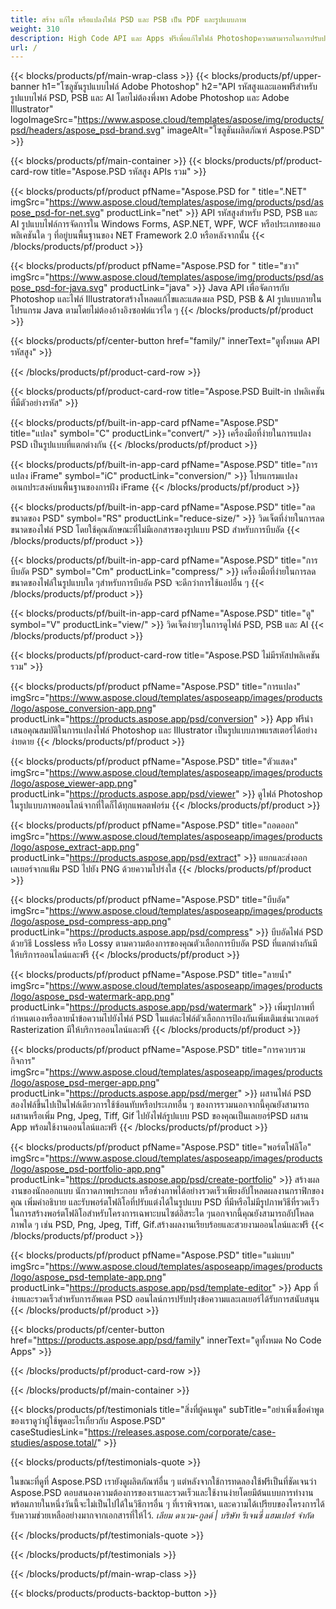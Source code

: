 ```yaml
---
title: สร้าง แก้ไข หรือแปลงไฟล์ PSD และ PSB เป็น PDF และรูปแบบภาพ
weight: 310
description: High Code API และ Apps ฟรีเพื่อแก้ไขไฟล์ Photoshopความสามารถในการปรับปรุงคุณสมบัติของชั้น, เพิ่มลายน้ำหมุนขนาดพลิก Dithering แปลงแรสเตอร์.
url: /
---
```


{{< blocks/products/pf/main-wrap-class >}}
{{< blocks/products/pf/upper-banner h1="โซลูชันรูปแบบไฟล์ Adobe Photoshop" h2="API รหัสสูงและแอพฟรีสำหรับรูปแบบไฟล์ PSD, PSB และ AI โดยไม่ต้องพึ่งพา Adobe Photoshop และ Adobe Illustrator" logoImageSrc="https://www.aspose.cloud/templates/aspose/img/products/psd/headers/aspose_psd-brand.svg" imageAlt="โซลูชันผลิตภัณฑ์ Aspose.PSD" >}}

{{< blocks/products/pf/main-container >}}
{{< blocks/products/pf/product-card-row title="Aspose.PSD รหัสสูง APIs รวม" >}}

{{< blocks/products/pf/product pfName="Aspose.PSD for " title=".NET" imgSrc="https://www.aspose.cloud/templates/aspose/img/products/psd/aspose_psd-for-net.svg" productLink="net" >}}
API รหัสสูงสำหรับ PSD, PSB และ AI รูปแบบไฟล์การจัดการใน Windows Forms, ASP.NET, WPF, WCF หรือประเภทของแอพลิเคชันใด ๆ ที่อยู่บนพื้นฐานของ NET Framework 2.0 หรือหลังจากนั้น
{{< /blocks/products/pf/product >}}

{{< blocks/products/pf/product pfName="Aspose.PSD for " title="ชวา" imgSrc="https://www.aspose.cloud/templates/aspose/img/products/psd/aspose_psd-for-java.svg" productLink="java" >}}
Java API เพื่อจัดการกับ Photoshop และไฟล์ Illustratorสร้างโหลดแก้ไขและแสดงผล PSD, PSB & AI รูปแบบภายในโปรแกรม Java ตามโดยไม่ต้องอ้างอิงซอฟต์แวร์ใด ๆ
{{< /blocks/products/pf/product >}}

{{< blocks/products/pf/center-button href="family/" innerText="ดูทั้งหมด API รหัสสูง" >}}

{{< /blocks/products/pf/product-card-row >}}

{{< blocks/products/pf/product-card-row title="Aspose.PSD Built-in ปพลิเคชันที่มีตัวอย่างรหัส" >}}

{{< blocks/products/pf/built-in-app-card pfName="Aspose.PSD" title="แปลง" symbol="C" productLink="convert/" >}}
เครื่องมือที่ง่ายในการแปลง PSD เป็นรูปแบบที่แตกต่างกัน
{{< /blocks/products/pf/product >}}

{{< blocks/products/pf/built-in-app-card pfName="Aspose.PSD" title="การแปลง iFrame" symbol="iC" productLink="conversion/" >}}
โปรแกรมแปลงอเนกประสงค์บนพื้นฐานของการฝัง iFrame
{{< /blocks/products/pf/product >}}

{{< blocks/products/pf/built-in-app-card pfName="Aspose.PSD" title="ลดขนาดของ PSD" symbol="RS" productLink="reduce-size/" >}}
วิดเจ็ตที่ง่ายในการลดขนาดของไฟล์ PSD โดยใช้คุณลักษณะที่ไม่มีเอกสารของรูปแบบ PSD สำหรับการบีบอัด
{{< /blocks/products/pf/product >}}

{{< blocks/products/pf/built-in-app-card pfName="Aspose.PSD" title="การบีบอัด PSD" symbol="Cm" productLink="compress/" >}}
เครื่องมือที่ง่ายในการลดขนาดของไฟล์ในรูปแบบใด ๆสำหรับการบีบอัด PSD จะดีกว่าการใช้แอปอื่น ๆ
{{< /blocks/products/pf/product >}}

{{< blocks/products/pf/built-in-app-card pfName="Aspose.PSD" title="ดู" symbol="V" productLink="view/" >}}
วิดเจ็ตง่ายๆในการดูไฟล์ PSD, PSB และ AI
{{< /blocks/products/pf/product >}}
																			   
{{< blocks/products/pf/product-card-row title="Aspose.PSD ไม่มีรหัสปพลิเคชันรวม" >}}

{{< blocks/products/pf/product pfName="Aspose.PSD" title="การแปลง" imgSrc="https://www.aspose.cloud/templates/asposeapp/images/products/logo/aspose_conversion-app.png" productLink="https://products.aspose.app/psd/conversion" >}}
App ฟรีนำเสนอคุณสมบัติในการแปลงไฟล์ Photoshop และ Illustrator เป็นรูปแบบภาพแรสเตอร์ได้อย่างง่ายดาย
{{< /blocks/products/pf/product >}}

{{< blocks/products/pf/product pfName="Aspose.PSD" title="ตัวแสดง" imgSrc="https://www.aspose.cloud/templates/asposeapp/images/products/logo/aspose_viewer-app.png" productLink="https://products.aspose.app/psd/viewer" >}}
ดูไฟล์ Photoshop ในรูปแบบภาพออนไลน์จากที่ใดก็ได้ทุกแพลตฟอร์ม
{{< /blocks/products/pf/product >}}

{{< blocks/products/pf/product pfName="Aspose.PSD" title="ถอดออก" imgSrc="https://www.aspose.cloud/templates/asposeapp/images/products/logo/aspose_extract-app.png" productLink="https://products.aspose.app/psd/extract" >}}
แยกและส่งออกเลเยอร์จากแฟ้ม PSD ไปยัง PNG ด้วยความโปร่งใส
{{< /blocks/products/pf/product >}}

{{< blocks/products/pf/product pfName="Aspose.PSD" title="บีบอัด" imgSrc="https://www.aspose.cloud/templates/asposeapp/images/products/logo/aspose_psd-compress-app.png" productLink="https://products.aspose.app/psd/compress" >}}
บีบอัดไฟล์ PSD ด้วยวิธี Lossless หรือ Lossy ตามความต้องการของคุณตัวเลือกการบีบอัด PSD ที่แตกต่างกันมีให้บริการออนไลน์และฟรี
{{< /blocks/products/pf/product >}}

{{< blocks/products/pf/product pfName="Aspose.PSD" title="ลายน้ำ" imgSrc="https://www.aspose.cloud/templates/asposeapp/images/products/logo/aspose_psd-watermark-app.png" productLink="https://products.aspose.app/psd/watermark" >}}
เพิ่มรูปภาพที่กำหนดเองหรือลายน้ำข้อความไปยังไฟล์ PSD ในแต่ละไฟล์ตัวเลือกการป้องกันเพิ่มเติมเช่นเวกเตอร์ Rasterization มีให้บริการออนไลน์และฟรี
{{< /blocks/products/pf/product >}}

{{< blocks/products/pf/product pfName="Aspose.PSD" title="การควบรวมกิจการ" imgSrc="https://www.aspose.cloud/templates/asposeapp/images/products/logo/aspose_psd-merger-app.png" productLink="https://products.aspose.app/psd/merger" >}}
ผสานไฟล์ PSD สองไฟล์ขึ้นไปเป็นไฟล์เดียวการใช้ซ้อนทับหรือประเภทอื่น ๆ ของการรวมนอกจากนี้คุณยังสามารถผสานหรือเพิ่ม Png, Jpeg, Tiff, Gif ไปยังไฟล์รูปแบบ PSD ของคุณเป็นเลเยอร์PSD ผสาน App พร้อมใช้งานออนไลน์และฟรี
{{< /blocks/products/pf/product >}}

{{< blocks/products/pf/product pfName="Aspose.PSD" title="พอร์ตโฟลิโอ" imgSrc="https://www.aspose.cloud/templates/asposeapp/images/products/logo/aspose_psd-portfolio-app.png" productLink="https://products.aspose.app/psd/create-portfolio" >}}
สร้างผลงานของนักออกแบบ นักวาดภาพประกอบ หรือช่างภาพได้อย่างรวดเร็วเพียงอัปโหลดผลงานกราฟิกของคุณ เพิ่มคำอธิบาย และรับพอร์ตโฟลิโอที่ปรับแต่งได้ในรูปแบบ PSD ที่มีหรือไม่มีรูปภาพวิธีที่รวดเร็วในการสร้างพอร์ตโฟลิโอสำหรับโครงการเฉพาะบนไซต์อิสระใด ๆนอกจากนี้คุณยังสามารถอัปโหลดภาพใด ๆ เช่น PSD, Png, Jpeg, Tiff, Gif.สร้างผลงานเรียบร้อยและสวยงามออนไลน์และฟรี
{{< /blocks/products/pf/product >}}

{{< blocks/products/pf/product pfName="Aspose.PSD" title="แม่แบบ" imgSrc="https://www.aspose.cloud/templates/asposeapp/images/products/logo/aspose_psd-template-app.png" productLink="https://products.aspose.app/psd/template-editor" >}}
App ที่ง่ายและรวดเร็วสำหรับการอัพเดต PSD ออนไลน์การปรับปรุงข้อความและเลเยอร์ได้รับการสนับสนุน
{{< /blocks/products/pf/product >}}

{{< blocks/products/pf/center-button href="https://products.aspose.app/psd/family" innerText="ดูทั้งหมด No Code Apps" >}}

{{< /blocks/products/pf/product-card-row >}}

{{< /blocks/products/pf/main-container >}}

{{< blocks/products/pf/testimonials title="สิ่งที่ผู้คนพูด" subTitle="อย่าเพิ่งเชื่อคำพูดของเราดูว่าผู้ใช้พูดอะไรเกี่ยวกับ Aspose.PSD" caseStudiesLink="https://releases.aspose.com/corporate/case-studies/aspose.total/" >}}

{{< blocks/products/pf/testimonials-quote >}}
<p class="first">
 ในขณะที่ดูที่ Aspose.PSD เรายังดูผลิตภัณฑ์อื่น ๆ แต่หลังจากใช้การทดลองใช้ฟรีเป็นที่ชัดเจนว่า Aspose.PSD ตอบสนองความต้องการของเราและรวดเร็วและใช้งานง่ายโดยมีต้นแบบการทำงานพร้อมภายในหนึ่งวันนี้จะไม่เป็นไปได้ในวิธีการอื่น ๆ ที่เราพิจารณา, และความได้เปรียบของโครงการได้รับความช่วยเหลืออย่างมากจากเอกสารที่ให้ไว้.
 <em>
  เลียม ดาเวน-กูลด์ | บริษัท รีเจนซี่ แฮมเปอร์ จำกัด
 </em>
</p>

{{< /blocks/products/pf/testimonials-quote >}}

{{< /blocks/products/pf/testimonials >}}

{{< /blocks/products/pf/main-wrap-class >}}

{{< blocks/products/products-backtop-button >}}
